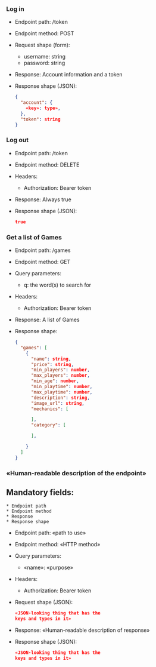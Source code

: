 ### Log in

* Endpoint path: /token
* Endpoint method: POST

* Request shape (form):
  * username: string
  * password: string

* Response: Account information and a token
* Response shape (JSON):
    ```json
    {
      "account": {
        «key»: type»,
      },
      "token": string
    }
    ```



### Log out

* Endpoint path: /token
* Endpoint method: DELETE

* Headers:
  * Authorization: Bearer token

* Response: Always true
* Response shape (JSON):
    ```json
    true
    ```



### Get a list of Games

* Endpoint path: /games
* Endpoint method: GET
* Query parameters:
  * q: the word(s) to search for

* Headers:
  * Authorization: Bearer token

* Response: A list of Games
* Response shape:
    ```json
    {
      "games": [
        {
          "name": string,
          "price": string,
          "min_players": number,
          "max_players": number,
          "min_age": number,
          "min_playtime": number,
          "max_playtime": number,
          "description": string,
          "image_url": string,
          "mechanics": [

          ],
          "category": [

          ],

        }
      ]
    }
    ```



### «Human-readable description of the endpoint»
## Mandatory fields:
    * Endpoint path
    * Endpoint method
    * Response
    * Response shape

* Endpoint path: «path to use»
* Endpoint method: «HTTP method»
* Query parameters:
  * «name»: «purpose»

* Headers:
  * Authorization: Bearer token

* Request shape (JSON):
    ```json
    «JSON-looking thing that has the
    keys and types in it»
    ```

* Response: «Human-readable description
            of response»
* Response shape (JSON):
    ```json
    «JSON-looking thing that has the
    keys and types in it»
    ```